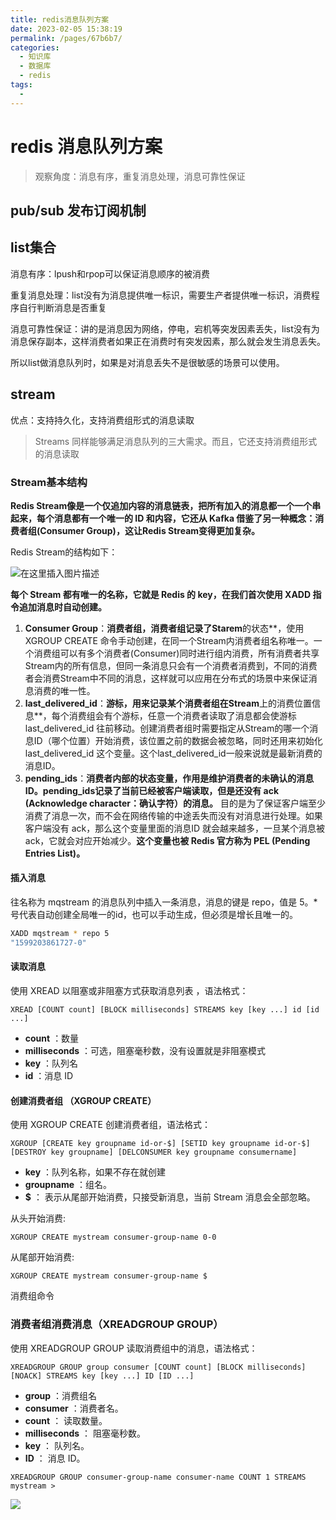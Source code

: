 ```yaml
---
title: redis消息队列方案
date: 2023-02-05 15:38:19
permalink: /pages/67b6b7/
categories:
  - 知识库
  - 数据库
  - redis
tags:
  - 
---
```

# redis 消息队列方案

> 观察角度：消息有序，重复消息处理，消息可靠性保证

## pub/sub 发布订阅机制



## list集合

消息有序：lpush和rpop可以保证消息顺序的被消费

重复消息处理：list没有为消息提供唯一标识，需要生产者提供唯一标识，消费程序自行判断消息是否重复

消息可靠性保证：讲的是消息因为网络，停电，宕机等突发因素丢失，list没有为消息保存副本，这样消费者如果正在消费时有突发因素，那么就会发生消息丢失。

所以list做消息队列时，如果是对消息丢失不是很敏感的场景可以使用。

## stream

优点：支持持久化，支持消费组形式的消息读取

> Streams 同样能够满足消息队列的三大需求。而且，它还支持消费组形式的消息读取



### Stream基本结构

**Redis Stream像是一个仅追加内容的消息链表，把所有加入的消息都一个一个串起来，每个消息都有一个唯一的 ID 和内容，它还从 Kafka 借鉴了另一种概念：消费者组(Consumer Group)，这让Redis Stream变得更加复杂。**

Redis Stream的结构如下：

![在这里插入图片描述](https://p3-juejin.byteimg.com/tos-cn-i-k3u1fbpfcp/892396caf93d40839ef11a8c715e9c8e~tplv-k3u1fbpfcp-zoom-in-crop-mark:4536:0:0:0.awebp)

**每个 Stream 都有唯一的名称，它就是 Redis 的 key，在我们首次使用 XADD 指令追加消息时自动创建。**

1. **Consumer Group**：**消费者组，消费者组记录了Starem**的状态**，使用 XGROUP CREATE 命令手动创建，在同一个Stream内消费者组名称唯一。一个消费组可以有多个消费者(Consumer)同时进行组内消费，所有消费者共享Stream内的所有信息，但同一条消息只会有一个消费者消费到，不同的消费者会消费Stream中不同的消息，这样就可以应用在分布式的场景中来保证消息消费的唯一性。
2. **last_delivered_id**：**游标，用来记录某个消费者组在Stream**上的消费位置信息**，每个消费组会有个游标，任意一个消费者读取了消息都会使游标 last_delivered_id 往前移动。创建消费者组时需要指定从Stream的哪一个消息ID（哪个位置）开始消费，该位置之前的数据会被忽略，同时还用来初始化 last_delivered_id 这个变量。这个last_delivered_id一般来说就是最新消费的消息ID。
3. **pending_ids**：**消费者内部的状态变量，作用是维护消费者的未确认的消息ID。pending_ids记录了当前已经被客户端读取，但是还没有 ack (Acknowledge character：确认字符）的消息。** 目的是为了保证客户端至少消费了消息一次，而不会在网络传输的中途丢失而没有对消息进行处理。如果客户端没有 ack，那么这个变量里面的消息ID 就会越来越多，一旦某个消息被ack，它就会对应开始减少。**这个变量也被 Redis 官方称为 PEL (Pending Entries List)。**



#### 插入消息

往名称为 mqstream 的消息队列中插入一条消息，消息的键是 repo，值是 5。*号代表自动创建全局唯一的id，也可以手动生成，但必须是增长且唯一的。

```sh
XADD mqstream * repo 5
"1599203861727-0"
```

#### 读取消息

使用 XREAD 以阻塞或非阻塞方式获取消息列表 ，语法格式：

```
XREAD [COUNT count] [BLOCK milliseconds] STREAMS key [key ...] id [id ...]
```

- **count** ：数量
- **milliseconds** ：可选，阻塞毫秒数，没有设置就是非阻塞模式
- **key** ：队列名
- **id** ：消息 ID

#### 创建消费者组 （XGROUP CREATE）

使用 XGROUP CREATE 创建消费者组，语法格式：

```
XGROUP [CREATE key groupname id-or-$] [SETID key groupname id-or-$] [DESTROY key groupname] [DELCONSUMER key groupname consumername]
```

- **key** ：队列名称，如果不存在就创建
- **groupname** ：组名。
- **$** ： 表示从尾部开始消费，只接受新消息，当前 Stream 消息会全部忽略。

从头开始消费:

```
XGROUP CREATE mystream consumer-group-name 0-0  
```

从尾部开始消费:

```
XGROUP CREATE mystream consumer-group-name $
```

消费组命令

### 消费者组消费消息（XREADGROUP GROUP）

使用 XREADGROUP GROUP 读取消费组中的消息，语法格式：

```
XREADGROUP GROUP group consumer [COUNT count] [BLOCK milliseconds] [NOACK] STREAMS key [key ...] ID [ID ...]
```

- **group** ：消费组名
- **consumer** ：消费者名。
- **count** ： 读取数量。
- **milliseconds** ： 阻塞毫秒数。
- **key** ： 队列名。
- **ID** ： 消息 ID。

```
XREADGROUP GROUP consumer-group-name consumer-name COUNT 1 STREAMS mystream >
```

![](https://static001.geekbang.org/resource/image/b2/14/b2d6581e43f573da6218e790bb8c6814.jpg)